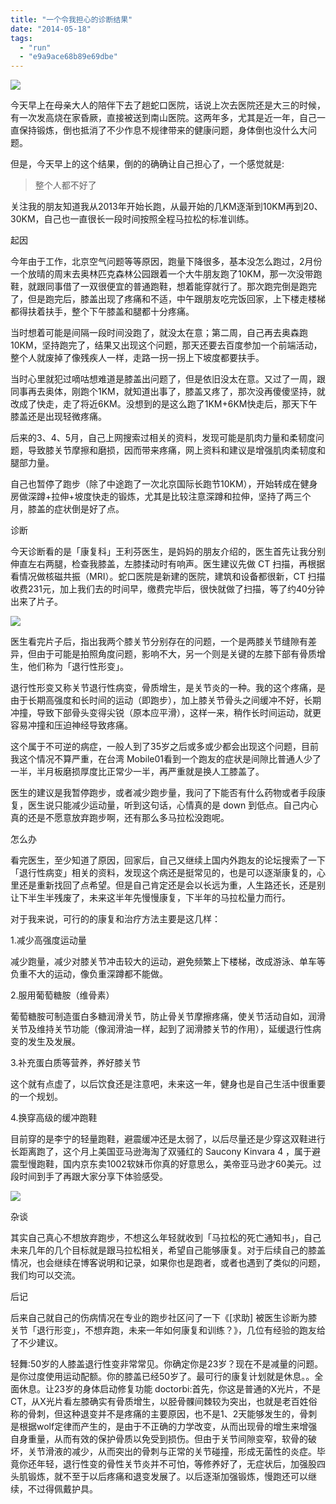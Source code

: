 ```yaml
---
title: "一个令我担心的诊断结果"
date: "2014-05-18"
tags: 
  - "run"
  - "e9a9ace68b89e69dbe"
---
```


![](https://static.is26.com/wp-image/2014/05/xigai-blog-2.jpg)

今天早上在母亲大人的陪伴下去了趟蛇口医院，话说上次去医院还是大三的时候，有一次发高烧在家昏厥，直接被送到南山医院。这两年多，尤其是近一年，自己一直保持锻炼，倒也抵消了不少作息不规律带来的健康问题，身体倒也没什么大问题。

但是，今天早上的这个结果，倒的的确确让自己担心了，一个感觉就是:

> 整个人都不好了

关注我的朋友知道我从2013年开始长跑，从最开始的几KM逐渐到10KM再到20、30KM，自己也一直很长一段时间按照全程马拉松的标准训练。

起因

今年由于工作，北京空气问题等等原因，跑量下降很多，基本没怎么跑过，2月份一个放晴的周末去奥林匹克森林公园跟着一个大牛朋友跑了10KM，那一次没带跑鞋，就跟同事借了一双很便宜的普通跑鞋，想着能穿就行了。那次跑完倒是跑完了，但是跑完后，膝盖出现了疼痛和不适，中午跟朋友吃完饭回家，上下楼走楼梯都得扶着扶手，整个下午膝盖和腿都十分疼痛。

当时想着可能是间隔一段时间没跑了，就没太在意；第二周，自己再去奥森跑10KM，坚持跑完了，结果又出现这个问题，那天还要去百度参加一个前端活动，整个人就废掉了像残疾人一样，走路一拐一拐上下坡度都要扶手。

当时心里就犯过嘀咕想难道是膝盖出问题了，但是依旧没太在意。又过了一周，跟同事再去奥体，刚跑个1KM，就知道出事了，膝盖又疼了，那次没再傻傻坚持，就改成了快走，走了将近6KM。没想到的是这么跑了1KM+6KM快走后，那天下午膝盖还是出现轻微疼痛。

后来的3、4、5月，自己上网搜索过相关的资料，发现可能是肌肉力量和柔韧度问题，导致膝关节摩擦和磨损，因而带来疼痛，网上资料和建议是增强肌肉柔韧度和腿部力量。

自己也暂停了跑步（除了中途跑了一次北京国际长跑节10KM），开始转成在健身房做深蹲+拉伸+坡度快走的锻炼，尤其是比较注意深蹲和拉伸，坚持了两三个月，膝盖的症状倒是好了点。

诊断

今天诊断看的是「康复科」王利芬医生，是妈妈的朋友介绍的，医生首先让我分别伸直左右两腿，检查我膝盖，左膝揉动时有响声。医生建议先做 CT 扫描，再根据看情况做核磁共振（MRI）。蛇口医院是新建的医院，建筑和设备都很新，CT 扫描收费231元，加上我们去的时间早，缴费完毕后，很快就做了扫描，等了约40分钟出来了片子。

![](https://static.is26.com/wp-image/2014/05/xigai-blog.jpg)

医生看完片子后，指出我两个膝关节分别存在的问题，一个是两膝关节缝隙有差异，但由于可能是拍照角度问题，影响不大，另一个则是关键的左膝下部有骨质增生，他们称为「退行性形变」。

退行性形变又称关节退行性病变，骨质增生，是关节炎的一种。我的这个疼痛，是由于长期高强度和长时间的运动（即跑步），加上膝关节骨头之间缓冲不好，长期冲撞，导致下部骨头变得尖锐（原本应平滑），这样一来，稍作长时间运动，就更容易冲撞和压迫神经导致疼痛。

这个属于不可逆的病症，一般人到了35岁之后或多或少都会出现这个问题，目前我这个情况不算严重，在台湾 Mobile01看到一个跑友的症状是间隙比普通人少了一半，半月板磨损厚度比正常少一半，再严重就是换人工膝盖了。

医生的建议是我暂停跑步，或者减少跑步量，我问了下能否有什么药物或者手段康复，医生说只能减少运动量，听到这句话，心情真的是 down 到低点。自己内心真的还是不愿意放弃跑步啊，还有那么多马拉松没跑呢。

怎么办

看完医生，至少知道了原因，回家后，自己又继续上国内外跑友的论坛搜索了一下「退行性病变」相关的资料，发现这个病还是挺常见的，也是可以逐渐康复的，心里还是重新找回了点希望。但是自己肯定还是会以长远为重，人生路还长，还是别让下半生半残废了，未来这半年先慢慢康复，下半年的马拉松量力而行。

对于我来说，可行的的康复和治疗方法主要是这几样：

1.减少高强度运动量

减少跑量，减少对膝关节冲击较大的运动，避免频繁上下楼梯，改成游泳、单车等负重不大的运动，像负重深蹲都不能做。

2.服用葡萄糖胺（维骨素）

葡萄糖胺可制造蛋白多糖润滑关节，防止骨关节摩擦疼痛，使关节活动自如，润滑关节及维持关节功能（像润滑油一样，起到了润滑膝关节的作用），延缓退行性病变的发生及发展。

3.补充蛋白质等营养，养好膝关节

这个就有点虚了，以后饮食还是注意吧，未来这一年，健身也是自己生活中很重要的一个规划。

4.换穿高级的缓冲跑鞋

目前穿的是李宁的轻量跑鞋，避震缓冲还是太弱了，以后尽量还是少穿这双鞋进行长距离跑了，这个月上美国亚马逊海淘了双骚红的 Saucony Kinvara 4 ，属于避震型慢跑鞋，国内京东卖1002软妹币你真的好意思么，美帝亚马逊才60美元。过段时间到手了再跟大家分享下体验感受。

![](https://static.is26.com/wp-image/2014/05/SauconyKinvara4.jpg)

杂谈

其实自己真心不想放弃跑步，不想这么年轻就收到「马拉松的死亡通知书」，自己未来几年的几个目标就是跟马拉松相关，希望自己能够康复。对于后续自己的膝盖情况，也会继续在博客说明和记录，如果你也是跑者，或者也遇到了类似的问题，我们均可以交流。

后记

后来自己就自己的伤病情况在专业的跑步社区问了一下《\[求助\] 被医生诊断为膝关节「退行形变」，不想弃跑，未来一年如何康复和训练？》，几位有经验的跑友给了不少建议。

轻舞:50岁的人膝盖退行性变非常常见。你确定你是23岁？现在不是减量的问题。是你过度使用运动配额。你的膝盖已经50岁了。最可行的康复计划就是休息。。全面休息。让23岁的身体启动修复功能 doctorbi:首先，你这是普通的X光片，不是CT，从X光片看左膝确实有骨质增生，以胫骨髁间棘较为突出，也就是老百姓俗称的骨刺，但这种退变并不是疼痛的主要原因，也不是1、2天能够发生的，骨刺是根据wolf定律而产生的，是由于不正确的力学改变，从而出现骨的增生来增强自身重量，从而有效的保护骨质以免受到损伤。但由于关节间隙变窄，软骨的破坏，关节滑液的减少，从而突出的骨刺与正常的关节碰撞，形成无菌性的炎症。毕竟你还年轻，退行性变的骨性关节炎并不可怕，等修养好了，无症状后，加强股四头肌锻炼，就不至于以后疼痛和退变发展了。以后逐渐加强锻炼，慢跑还可以继续，不过得佩戴护具。
